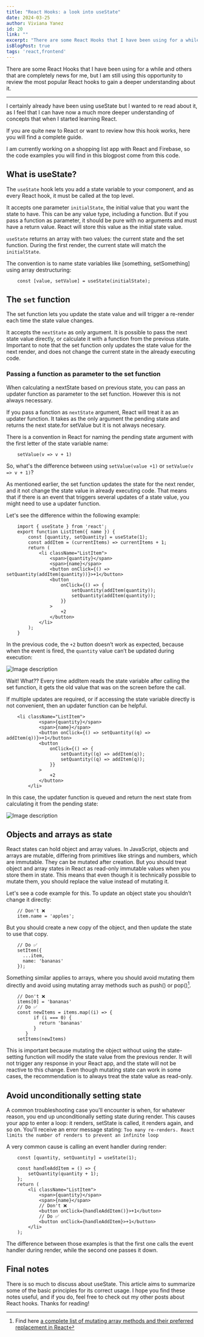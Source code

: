 ```yaml
---
title: "React Hooks: a look into useState"
date: 2024-03-25
author: Viviana Yanez
id: 20
link: ""
excerpt: "There are some React Hooks that I have been using for a while and others that are completely news for me, but I am still using this opportunity to review the most popular React hooks to gain a deeper understanding about it."
isBlogPost: true
tags: 'react,frontend'
---
```


There are some React Hooks that I have been using for a while and others that are completely news for me, but I am still using this opportunity to review the most popular React hooks to gain a deeper understanding about it.

---

I certainly already have been using useState but I wanted to re read about it, as I feel that I can have now a much more deeper understanding of concepts that when I started learning React.

If you are quite new to React or want to review how this hook works, here you will find a complete guide.

I am currently working on a shopping list app with React and Firebase, so the code examples you will find in this blogpost come from this code.

## What is useState?

The `useState` hook lets you add a state variable to your component, and as every React hook, it must be called at the top level.

It accepts one parameter `initialState`, the initial value that you want the state to have. This can be any value type, including a function.
But if you pass a function as parameter, it should be pure with no arguments and must have a return value. React will store this value as the initial state value.

`useState` returns an array with two values: the current state and the set function. During the first render, the current state will match the `initialState`.

The convention is to name state variables like [something, setSomething] using array destructuring:

        const [value, setValue] = useState(initialState);

## The `set` function

The set function lets you update the state value and will trigger a re-render each time the state value changes.

It accepts the `nextState` as only argument. It is possible to pass the next state value directly, or calculate it with a function from the previous state.
Important to note that the set function only updates the state value for the next render, and does not change the current state in the already executing code.

### Passing a function as parameter to the set function

When calculating a nextState based on previous state, you can pass an updater function as parameter to the set function. However this is not always necessary.

If you pass a function as `nextState` argument, React will treat it as an updater function. It takes as the only argument the pending state and returns the next state.for setValue but it is not always necesary.

There is a convention in React for naming the pending state argument with the first letter of the state variable name:

        setValue(v => v + 1)

So, what's the difference between using `setValue(value +1)` or `setValue(v => v + 1)`?

As mentioned earlier, the set function updates the state for the next render, and it not change the state value in already executing code. That means that if there is an event that triggers several updates of a state value, you might need to use a updater function.

Let's see the difference within the following example:

        import { useState } from 'react';
        export function ListItem({ name }) {
        	const [quantity, setQuantity] = useState(1);
        	const addItem = (currentItems) => currentItems + 1;
        	return (
        		<li className="ListItem">
        			<span>{quantity}</span>
        			<span>{name}</span>
        			<button onClick={() => setQuantity(addItem(quantity))}>+1</button>
        			<button
        				onClick={() => {
        					setQuantity(addItem(quantity));
        					setQuantity(addItem(quantity));
        				}}
        			>
        				+2
        			</button>
        		</li>
        	);
        }

In the previous code, the `+2` button doesn’t work as expected, because when the event is fired, the `quantity` value can’t be updated during execution:

<div class='blog__illustration'>

![Image description](https://dev-to-uploads.s3.amazonaws.com/uploads/articles/yvbg40sandj46e0lxnkd.gif)

</div>

Wait! What?? Every time addItem reads the state variable after calling the set function, it gets the old value that was on the screen before the call.

If multiple updates are required, or if accessing the state variable directly is not convenient, then an updater function can be helpful.

        <li className="ListItem">
        		<span>{quantity}</span>
        		<span>{name}</span>
        		<button onClick={() => setQuantity((q) => addItem(q))}>+1</button>
        		<button
        			onClick={() => {
        				setQuantity((q) => addItem(q));
        				setQuantity((q) => addItem(q));
        			}}
        		>
        			+2
        		</button>
        	</li>

In this case, the updater function is queued and return the next state from calculating it from the pending state:

<div class='blog__illustration'>

![Image description](https://dev-to-uploads.s3.amazonaws.com/uploads/articles/zg76llavb6ru6s6mwutw.gif)

</div>

## Objects and arrays as state

React states can hold object and array values. In JavaScript, objects and arrays are mutable, differing from primitives like strings and numbers, which are immutable. They can be mutated after creation.
But you should treat object and array states in React as read-only immutable values when you store them in state. This means that even though it is technically possible to mutate them, you should replace the value instead of mutating it.

Let's see a code example for this. To update an object state you shouldn’t change it directly:

        // Don't ❌
        item.name = 'apples';

But you should create a new copy of the object, and then update the state to use that copy.

        // Do ✅
        setItem({
          ...item,
          name: 'bananas'
        });

Something similar applies to arrays, where you should avoid mutating them directly and avoid using mutating array methods such as push() or pop()[^1].

        // Don't ❌
        items[0] = 'bananas'
        // Do ✅
        const newItems = items.map((i) => {
              if (i === 0) {
                return 'bananas'
              }
           }
        setItems(newItems)

This is important because mutating the object without using the state-setting function will modify the state value from the previous render. It will not trigger any response in your React app, and the state will not be reactive to this change. Even though mutating state can work in some cases, the recommendation is to always treat the state value as read-only.

## Avoid unconditionally setting state

A common troubleshooting case you'll encounter is when, for whatever reason, you end up unconditionally setting state during render. This causes your app to enter a loop: it renders, setState is called, it renders again, and so on. You'll receive an error message stating: `Too many re-renders. React limits the number of renders to prevent an infinite loop`

A very common cause is calling an event handler during render:

        const [quantity, setQuantity] = useState(1);

        const handleAddItem = () => {
        	setQuantity(quantity + 1);
        };
        return (
        	<li className="ListItem">
        		<span>{quantity}</span>
        		<span>{name}</span>
        		// Don't ❌
        		<button onClick={handleAddItem()}>+1</button>
        		// Do ✅
        		<button onClick={handleAddItem}>+1</button>
        	</li>
        );

The difference between those examples is that the first one calls the event handler during render, while the second one passes it down.

## Final notes

There is so much to discuss about useState. This article aims to summarize some of the basic principles for its correct usage. I hope you find these notes useful, and if you do, feel free to check out my other posts about React hooks. Thanks for reading!

[^1]: Find here [a complete list of mutating array methods and their preferred replacement in React](https://react.dev/learn/updating-arrays-in-state#updating-arrays-without-mutation)
